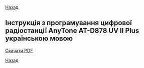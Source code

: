 [Назад](../index.md)

## Інструкція з програмування цифрової радіостанції AnyTone AT-D878 UV II Plus українською мовою

[Скачати PDF](/files/anytone_ua.pdf)

[Назад](../index.md)
